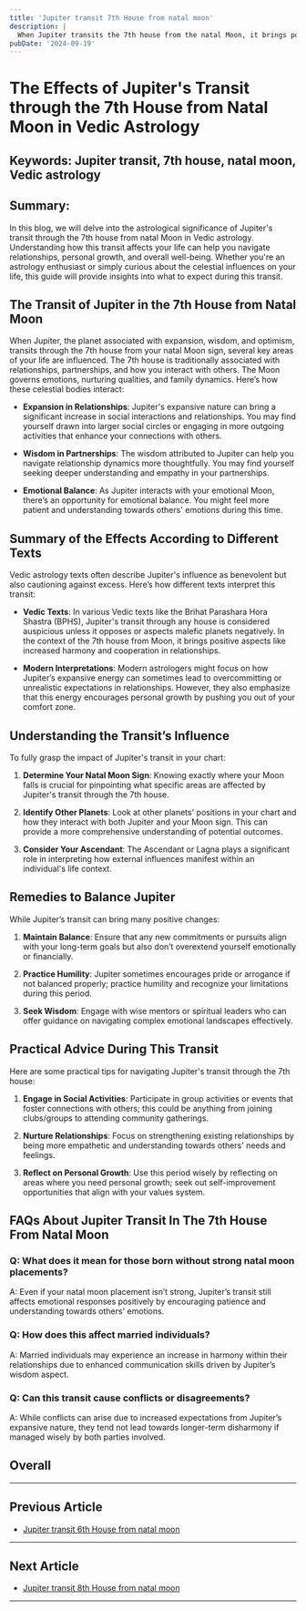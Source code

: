 ```yaml
---
title: 'Jupiter transit 7th House from natal moon'
description: |
  When Jupiter transits the 7th house from the natal Moon, it brings positive outcomes such as marriage, financial gains, and improved relationships. The individual may enjoy a period of success, happiness, and fulfillment in both personal and professional life.
pubDate: '2024-09-19'
---
```


# The Effects of Jupiter's Transit through the 7th House from Natal Moon in Vedic Astrology

## Keywords: Jupiter transit, 7th house, natal moon, Vedic astrology

## Summary:

In this blog, we will delve into the astrological significance of Jupiter's transit through the 7th house from natal Moon in Vedic astrology. Understanding how this transit affects your life can help you navigate relationships, personal growth, and overall well-being. Whether you're an astrology enthusiast or simply curious about the celestial influences on your life, this guide will provide insights into what to expect during this transit.

## The Transit of Jupiter in the 7th House from Natal Moon

When Jupiter, the planet associated with expansion, wisdom, and optimism, transits through the 7th house from your natal Moon sign, several key areas of your life are influenced. The 7th house is traditionally associated with relationships, partnerships, and how you interact with others. The Moon governs emotions, nurturing qualities, and family dynamics. Here’s how these celestial bodies interact:

- **Expansion in Relationships**: Jupiter's expansive nature can bring a significant increase in social interactions and relationships. You may find yourself drawn into larger social circles or engaging in more outgoing activities that enhance your connections with others.
  
- **Wisdom in Partnerships**: The wisdom attributed to Jupiter can help you navigate relationship dynamics more thoughtfully. You may find yourself seeking deeper understanding and empathy in your partnerships.
  
- **Emotional Balance**: As Jupiter interacts with your emotional Moon, there’s an opportunity for emotional balance. You might feel more patient and understanding towards others' emotions during this time.

## Summary of the Effects According to Different Texts

Vedic astrology texts often describe Jupiter's influence as benevolent but also cautioning against excess. Here’s how different texts interpret this transit:

- **Vedic Texts**: In various Vedic texts like the Brihat Parashara Hora Shastra (BPHS), Jupiter's transit through any house is considered auspicious unless it opposes or aspects malefic planets negatively. In the context of the 7th house from Moon, it brings positive aspects like increased harmony and cooperation in relationships.

- **Modern Interpretations**: Modern astrologers might focus on how Jupiter’s expansive energy can sometimes lead to overcommitting or unrealistic expectations in relationships. However, they also emphasize that this energy encourages personal growth by pushing you out of your comfort zone.

## Understanding the Transit’s Influence

To fully grasp the impact of Jupiter's transit in your chart:

1. **Determine Your Natal Moon Sign**: Knowing exactly where your Moon falls is crucial for pinpointing what specific areas are affected by Jupiter's transit through the 7th house.
   
2. **Identify Other Planets**: Look at other planets' positions in your chart and how they interact with both Jupiter and your Moon sign. This can provide a more comprehensive understanding of potential outcomes.

3. **Consider Your Ascendant**: The Ascendant or Lagna plays a significant role in interpreting how external influences manifest within an individual's life context.

## Remedies to Balance Jupiter

While Jupiter’s transit can bring many positive changes:

1. **Maintain Balance**: Ensure that any new commitments or pursuits align with your long-term goals but also don’t overextend yourself emotionally or financially.

2. **Practice Humility**: Jupiter sometimes encourages pride or arrogance if not balanced properly; practice humility and recognize your limitations during this period.

3. **Seek Wisdom**: Engage with wise mentors or spiritual leaders who can offer guidance on navigating complex emotional landscapes effectively.

## Practical Advice During This Transit

Here are some practical tips for navigating Jupiter's transit through the 7th house:

1. **Engage in Social Activities**: Participate in group activities or events that foster connections with others; this could be anything from joining clubs/groups to attending community gatherings.
   
2. **Nurture Relationships**: Focus on strengthening existing relationships by being more empathetic and understanding towards others' needs and feelings.
   
3. **Reflect on Personal Growth**: Use this period wisely by reflecting on areas where you need personal growth; seek out self-improvement opportunities that align with your values system.


## FAQs About Jupiter Transit In The 7th House From Natal Moon

### Q: What does it mean for those born without strong natal moon placements?
A: Even if your natal moon placement isn’t strong, Jupiter’s transit still affects emotional responses positively by encouraging patience and understanding towards others' emotions.


### Q: How does this affect married individuals?
A: Married individuals may experience an increase in harmony within their relationships due to enhanced communication skills driven by Jupiter’s wisdom aspect.


### Q: Can this transit cause conflicts or disagreements?
A: While conflicts can arise due to increased expectations from Jupiter’s expansive nature, they tend not lead towards longer-term disharmony if managed wisely by both parties involved.


## Overall
---

## Previous Article
- [Jupiter transit 6th House from natal moon](200506_Jupiter_transit_6th_House_from_natal_moon.md)

---

## Next Article
- [Jupiter transit 8th House from natal moon](200508_Jupiter_transit_8th_House_from_natal_moon.md)

---
